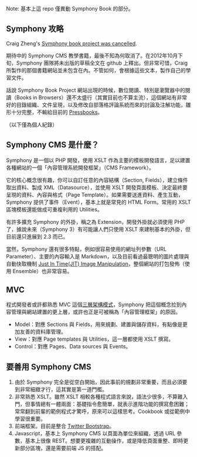 Note: 基本上這 repo 僅異動 Symphony Book 的部分。

## Symphony 攻略

Craig Zheng's [Symphony book project was cancelled](http://book.symphony-cms.com/).

期待中的 Symphony CMS 教學書籍，最後不知為何取消了。在2012年10月下旬，Symphony 團隊將未出版的草稿全文在 github 上釋出。但非常可惜，Craig 所製作的那個書籍網站並未包含在內。不管如何，會根據這些文本，製作自己的學習文件。

話說 Symphony Book Project 網站出現的時候，數位閱讀、特別是瀏覽器中的閱讀（Books in Browsers）還不太盛行（其實目前也不算主流），這個網站有非常好的目錄組織、文件呈現，以及修改自部落格評論系統而來的討論及注解功能，雛形十分完整，不輸給目前的 [Pressbooks](http://pressbooks.com)。

（以下僅為個人紀錄）

## Symphony CMS 是什麼？

Symphony 是一個以 PHP 開發，使用 XSLT 作為主要的模板開發語言，足以建置各種網站的一個「內容管理系統開發框架」（CMS Framework）。

它的核心概念很有趣，你可以自訂任意的內容結構（Section, Fields），建立條件取出資料、製成 XML（Datasource），並使用 XSLT 開發頁面模板、決定最終要呈現的資料、內容與格式（Page Template）。如果需要送進資料、產生互動，Symphony 提供了事件（Event），基本上就是常見的 HTML Form。常用的 XSLT 區塊模板還能做成可重複利用的 Utilities。

有許多擴充 Symphony 的外掛，稱之為 Extension，開發外掛就必須使用 PHP 了，據說未來（Symphony 3）有可能讓人們只使用 XSLT 來建制基本的外掛，但目前還只進展到 2.3 而已。

當然，Symphony 還有很多特點，例如很容易使用的網址列參數（URL Parameter）、主要的內容輸入是 Markdown，以及目前看過最聰明的圖片處理與自動快取機制 [Just In Time(JIT) Image Manipulation](http://symphonyextensions.com/extensions/jit_image_manipulation/)，整個網站的打包發佈（使用 Ensemble）也非常容易。

## MVC

程式開發者或許都熟悉 MVC 這個[三層架構模式](http://zh.wikipedia.org/wiki/MVC)，Symphony 把這個概念拉到內容管理與網站建置的更上層，或許也正是可被稱為「內容管理框架」的原因。

* Model：對應 Sections 與 Fields，用來規劃、建置與儲存資料，有點像是更加友善的資料庫管理。
* View：對應 Page templates 與 Utilities，這一層都使用 XSLT 撰寫。
* Control：對應 Pages、Data sources 與 Events。

## 要善用 Symphony CMS

1. 由於 Symphony 完全是從空白開始，因此事前的規劃非常重要，而且必須要到非常細緻才行，這其實是第一道門檻。
2. 非常熟悉 XSLT。雖然 XSLT 相較各種程式語言來說，語法少很多，不算難入門，但事情總有一體兩面：基礎指令愈簡單，就表示進階功能的撰寫愈困難；常常翻到前輩的範例程式才驚呼，原來可以這樣思考。Cookbook 或從範例中學習很重要。
3. 前端框架。目前是整合 [Twitter Bootstrap](http://twitter.github.com/bootstrap/)。
4. Javascript，基本上 Symphony CMS 以頁面為單位來組織，透過 URL 參數，基本上很像 REST。想要更複雜的互動操作，或是降低頁面重整、即時更新部分區塊，還是需要前端 JS 的搭配。